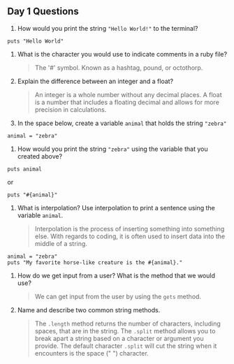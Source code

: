 ## Day 1 Questions

1. How would you print the string `"Hello World!"` to the terminal?
 ```
 puts "Hello World"
 ```

1. What is the character you would use to indicate comments in a ruby file?
    > The '#' symbol. Known as a hashtag, pound, or octothorp.

1. Explain the difference between an integer and a float?
   > An integer is a whole number without any decimal places. A float is a number
   that includes a floating decimal and allows for more precision in calculations.
   
1. In the space below, create a variable `animal` that holds the string `"zebra"`
```
animal = "zebra"
```
1. How would you print the string `"zebra"` using the variable that you created above?
```
puts animal
```
or
```
puts "#{animal}"
```

1. What is interpolation? Use interpolation to print a sentence using the variable `animal`.
   > Interpolation is the process of inserting something into something else.
   With regards to coding, it is often used to insert data into the middle of a string.
```
animal = "zebra"
puts "My favorite horse-like creature is the #{animal}."
```
1. How do we get input from a user? What is the method that we would use?
   > We can get input from the user by using the `gets` method.

1. Name and describe two common string methods.
   > The `.length` method returns the number of characters, including spaces, that
are in the string.
The `.split` method allows you to break apart a string based on a character or argument you provide.
The default character `.split` will cut the string when it encounters is the space (" ") character.
